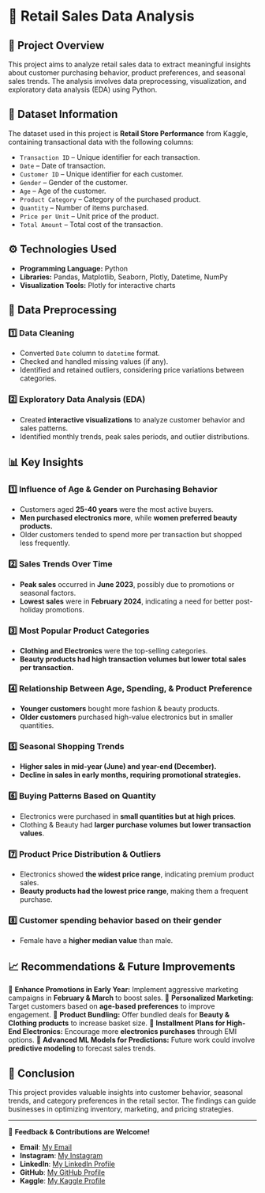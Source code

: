 # 🛒 Retail Sales Data Analysis

## 📌 Project Overview
This project aims to analyze retail sales data to extract meaningful insights about customer purchasing behavior, product preferences, and seasonal sales trends. The analysis involves data preprocessing, visualization, and exploratory data analysis (EDA) using Python.

## 📂 Dataset Information
The dataset used in this project is **Retail Store Performance** from Kaggle, containing transactional data with the following columns:

- `Transaction ID` – Unique identifier for each transaction.
- `Date` – Date of transaction.
- `Customer ID` – Unique identifier for each customer.
- `Gender` – Gender of the customer.
- `Age` – Age of the customer.
- `Product Category` – Category of the purchased product.
- `Quantity` – Number of items purchased.
- `Price per Unit` – Unit price of the product.
- `Total Amount` – Total cost of the transaction.

## ⚙️ Technologies Used
- **Programming Language:** Python
- **Libraries:** Pandas, Matplotlib, Seaborn, Plotly, Datetime, NumPy
- **Visualization Tools:** Plotly for interactive charts

## 🔎 Data Preprocessing
### 1️⃣ Data Cleaning
- Converted `Date` column to `datetime` format.
- Checked and handled missing values (if any).
- Identified and retained outliers, considering price variations between categories.

### 2️⃣ Exploratory Data Analysis (EDA)
- Created **interactive visualizations** to analyze customer behavior and sales patterns.
- Identified monthly trends, peak sales periods, and outlier distributions.

## 📊 Key Insights
### **1️⃣ Influence of Age & Gender on Purchasing Behavior**
- Customers aged **25-40 years** were the most active buyers.
- **Men purchased electronics more**, while **women preferred beauty products.**
- Older customers tended to spend more per transaction but shopped less frequently.

### **2️⃣ Sales Trends Over Time**
- **Peak sales** occurred in **June 2023**, possibly due to promotions or seasonal factors.
- **Lowest sales** were in **February 2024**, indicating a need for better post-holiday promotions.

### **3️⃣ Most Popular Product Categories**
- **Clothing and Electronics** were the top-selling categories.
- **Beauty products had high transaction volumes but lower total sales per transaction.**

### **4️⃣ Relationship Between Age, Spending, & Product Preference**
- **Younger customers** bought more fashion & beauty products.
- **Older customers** purchased high-value electronics but in smaller quantities.

### **5️⃣ Seasonal Shopping Trends**
- **Higher sales in mid-year (June) and year-end (December).**
- **Decline in sales in early months, requiring promotional strategies.**

### **6️⃣ Buying Patterns Based on Quantity**
- Electronics were purchased in **small quantities but at high prices**.
- Clothing & Beauty had **larger purchase volumes but lower transaction values**.

### **7️⃣ Product Price Distribution & Outliers**
- Electronics showed **the widest price range**, indicating premium product sales.
- **Beauty products had the lowest price range**, making them a frequent purchase.

### **8️⃣ Customer spending behavior based on their gender**
- Female have a **higher median value** than male.

## 📈 Recommendations & Future Improvements
🔹 **Enhance Promotions in Early Year:** Implement aggressive marketing campaigns in **February & March** to boost sales.
🔹 **Personalized Marketing:** Target customers based on **age-based preferences** to improve engagement.
🔹 **Product Bundling:** Offer bundled deals for **Beauty & Clothing products** to increase basket size.
🔹 **Installment Plans for High-End Electronics:** Encourage more **electronics purchases** through EMI options.
🔹 **Advanced ML Models for Predictions:** Future work could involve **predictive modeling** to forecast sales trends.

## 📌 Conclusion
This project provides valuable insights into customer behavior, seasonal trends, and category preferences in the retail sector. The findings can guide businesses in optimizing inventory, marketing, and pricing strategies.

---

📩 **Feedback & Contributions are Welcome!**
- **Email**: [My Email](muhamadsalimalwan10@gmail.com)
- **Instagram**: [My Instagram](https://www.instagram.com/salim.cloud/?next=%2F)
- **LinkedIn**: [My LinkedIn Profile](https://www.linkedin.com/in/muhamad-salim-alwan/)
- **GitHub**: [My GitHub Profile](https://github.com/salim23-png)
- **Kaggle**: [My Kaggle Profile](https://www.kaggle.com/muhamadsalimalwan)
